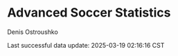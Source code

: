 # Advanced Soccer Statistics
Denis Ostroushko

<!-- gfm -->

Last successful data update: 2025-03-19 02:16:16 CST
